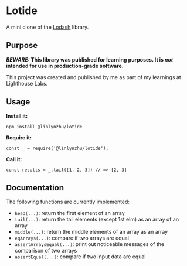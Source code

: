 # Lotide

A mini clone of the [Lodash](https://lodash.com) library.

## Purpose

**_BEWARE:_ This library was published for learning purposes. It is _not_ intended for use in production-grade software.**

This project was created and published by me as part of my learnings at Lighthouse Labs. 

## Usage

**Install it:**

`npm install @linlynzhu/lotide`

**Require it:**

`const _ = require('@linlynzhu/lotide');`

**Call it:**

`const results = _.tail([1, 2, 3]) // => [2, 3]`

## Documentation

The following functions are currently implemented:

* `head(...)`: return the first element of an array
* `tail(...)`: return the tail elements (except 1st elm) as an array of an array
* `middle(...)`: return the middle elements of an array as an array
* `eqArrays(...)`: compare if two arrays are equal
* `assertArraysEqual(...)`: print out noticeable messages of the comparison of two arrays
* `assertEqual(...)`: compare if two input data are equal